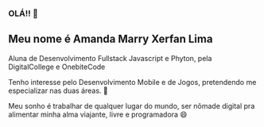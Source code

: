 ### OLÁ!! 👋
## Meu nome é Amanda Marry Xerfan Lima
<p>Aluna de Desenvolvimento Fullstack Javascript e Phyton, pela DigitalCollege e OnebiteCode</p>
<p>Tenho interesse pelo Desenvolvimento Mobile e de Jogos, pretendendo me especializar nas duas áreas. 🔭</p>
<p>Meu sonho é trabalhar de qualquer lugar do mundo, ser nômade digital pra alimentar minha alma viajante, livre e programadora 😄</p>

<!--
**xerfanm/xerfanm** is a ✨ _special_ ✨ repository because its `README.md` (this file) appears on your GitHub profile.

Here are some ideas to get you started:

- 🔭 I’m currently working on ...
- 🌱 I’m currently learning ...
- 👯 I’m looking to collaborate on ...
- 🤔 I’m looking for help with ...
- 💬 Ask me about ...
- 📫 How to reach me: ...
- 😄 Pronouns: ...
- ⚡ Fun fact: ...
-->
